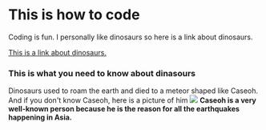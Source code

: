 # This is how to code
<!Doctype html>

<p> Coding is fun. I personally like dinosaurs so here is a link about dinosaurs.</p>
<a href="https://www.youtube.com/watch?v=9ro-Qyatyhk">This is a link about dinosaurs.</a>

<h3> This is what you need to know about dinasours</h3>

<p2> Dinosaurs used to roam the earth and died to a meteor shaped like Caseoh. And if you don't know Caseoh, here is a picture of him</p2>
<img src="https://pbs.twimg.com/profile_images/1709324213708873728/csXP2PM2_400x400.jpg">
<b>Caseoh is a very well-known person because he is the reason for all the earthquakes happening in Asia.</b>

